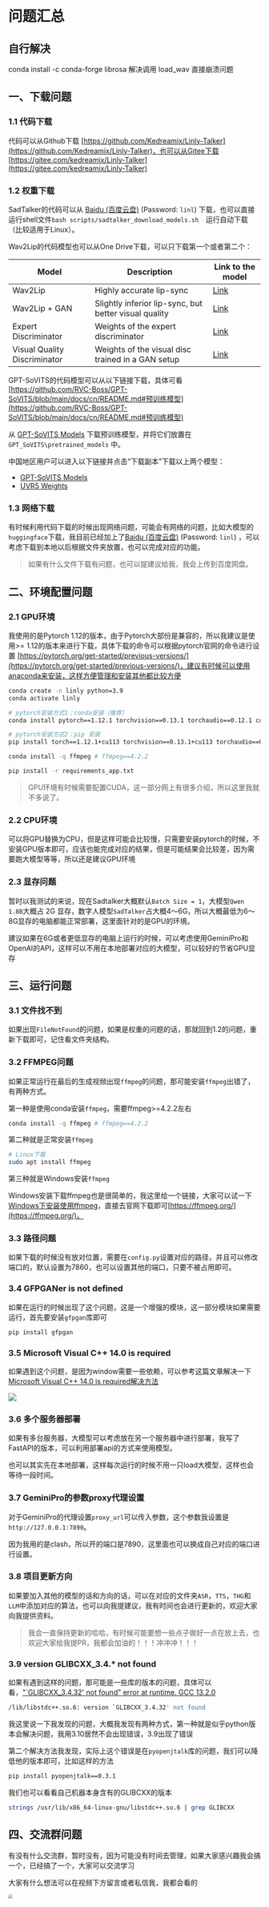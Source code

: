 # 问题汇总

## 自行解决

conda install -c conda-forge librosa 解决调用 load_wav 直接崩溃问题

## 一、下载问题

### 1.1 代码下载

代码可以从Github下载 [https://github.com/Kedreamix/Linly-Talker](https://github.com/Kedreamix/Linly-Talker)，也可以从Gitee下载 [https://gitee.com/kedreamix/Linly-Talker](https://gitee.com/kedreamix/Linly-Talker)



### 1.2 权重下载

SadTalker的代码可以从 [Baidu (百度云盘)](https://pan.baidu.com/s/1eF13O-8wyw4B3MtesctQyg?pwd=linl) (Password: `linl`) 下载，也可以直接运行shell文件`bash scripts/sadtalker_download_models.sh  `运行自动下载（比较适用于Linux）。

Wav2Lip的代码模型也可以从One Drive下载，可以只下载第一个或者第二个：

| Model                        | Description                                           | Link to the model                                            |
| ---------------------------- | ----------------------------------------------------- | ------------------------------------------------------------ |
| Wav2Lip                      | Highly accurate lip-sync                              | [Link](https://iiitaphyd-my.sharepoint.com/:u:/g/personal/radrabha_m_research_iiit_ac_in/Eb3LEzbfuKlJiR600lQWRxgBIY27JZg80f7V9jtMfbNDaQ?e=TBFBVW) |
| Wav2Lip + GAN                | Slightly inferior lip-sync, but better visual quality | [Link](https://iiitaphyd-my.sharepoint.com/:u:/g/personal/radrabha_m_research_iiit_ac_in/EdjI7bZlgApMqsVoEUUXpLsBxqXbn5z8VTmoxp55YNDcIA?e=n9ljGW) |
| Expert Discriminator         | Weights of the expert discriminator                   | [Link](https://iiitaphyd-my.sharepoint.com/:u:/g/personal/radrabha_m_research_iiit_ac_in/EQRvmiZg-HRAjvI6zqN9eTEBP74KefynCwPWVmF57l-AYA?e=ZRPHKP) |
| Visual Quality Discriminator | Weights of the visual disc trained in a GAN setup     | [Link](https://iiitaphyd-my.sharepoint.com/:u:/g/personal/radrabha_m_research_iiit_ac_in/EQVqH88dTm1HjlK11eNba5gBbn15WMS0B0EZbDBttqrqkg?e=ic0ljo) |

GPT-SoVITS的代码模型可以从以下链接下载，具体可看[https://github.com/RVC-Boss/GPT-SoVITS/blob/main/docs/cn/README.md#预训练模型](https://github.com/RVC-Boss/GPT-SoVITS/blob/main/docs/cn/README.md#预训练模型)

从 [GPT-SoVITS Models](https://huggingface.co/lj1995/GPT-SoVITS) 下载预训练模型，并将它们放置在 `GPT_SoVITS\pretrained_models` 中。

中国地区用户可以进入以下链接并点击“下载副本”下载以上两个模型：

- [GPT-SoVITS Models](https://www.icloud.com.cn/iclouddrive/056y_Xog_HXpALuVUjscIwTtg#GPT-SoVITS_Models)
- [UVR5 Weights](https://www.icloud.com.cn/iclouddrive/0bekRKDiJXboFhbfm3lM2fVbA#UVR5_Weights)



### 1.3 网络下载

有时候利用代码下载的时候出现网络问题，可能会有网络的问题，比如大模型的`huggingface`下载，我目前已经加上了[Baidu (百度云盘)](https://pan.baidu.com/s/1eF13O-8wyw4B3MtesctQyg?pwd=linl) (Password: `linl`) ，可以考虑下载到本地以后根据文件夹放置，也可以完成对应的功能。

> 如果有什么文件下载有问题，也可以提建议给我，我会上传到百度网盘。



## 二、环境配置问题

### 2.1 GPU环境

我使用的是Pytorch 1.12的版本，由于Pytorch大部份是兼容的，所以我建议是使用>=  1.12的版本来进行下载，具体下载的命令可以根据pytorch官网的命令进行设置 [https://pytorch.org/get-started/previous-versions/](https://pytorch.org/get-started/previous-versions/)，建议有时候可以使用anaconda来安装，这样方便管理和安装其他都比较方便

```bash
conda create -n linly python=3.9 
conda activate linly

# pytorch安装方式1：conda安装（推荐）
conda install pytorch==1.12.1 torchvision==0.13.1 torchaudio==0.12.1 cudatoolkit=11.3 -c pytorch

# pytorch安装方式2：pip 安装
pip install torch==1.12.1+cu113 torchvision==0.13.1+cu113 torchaudio==0.12.1 --extra-index-url https://download.pytorch.org/whl/cu113

conda install -q ffmpeg # ffmpeg==4.2.2

pip install -r requirements_app.txt
```

> GPU环境有时候需要配置CUDA，这一部分网上有很多介绍，所以这里我就不多说了。



### 2.2 CPU环境

可以将GPU替换为CPU，但是这样可能会比较慢，只需要安装pytorch的时候，不安装GPU版本即可，应该也能完成对应的结果，但是可能结果会比较差，因为需要跑大模型等等，所以还是建议GPU环境



### 2.3 显存问题

暂时以我测试的来说，现在Sadtalker大概默认`Batch Size = 1`，大模型`Qwen 1.8B`大概占 2G 显存，数字人模型`SadTalker`占大概4～6G，所以大概最低为6～8G显存的电脑都能正常部署，这里面针对的是GPU的环境。

建议如果在6G或者更低显存的电脑上运行的时候，可以考虑使用GeminiPro和OpenAI的API，这样可以不用在本地部署对应的大模型，可以较好的节省GPU显存



## 三、运行问题

### 3.1 文件找不到

如果出现`FileNotFound`的问题，如果是权重的问题的话，那就回到1.2的问题，重新下载即可，记住看文件夹结构。



### 3.2 FFMPEG问题

如果正常运行在最后的生成视频出现`ffmpeg`的问题，那可能安装`ffmpeg`出错了，有两种方式。

第一种是使用conda安装`ffmpeg`，需要ffmpeg>=4.2.2左右

```bash
conda install -q ffmpeg # ffmpeg==4.2.2
```

第二种就是正常安装`ffmpeg`

```bash
# Linux下载
sudo apt install ffmpeg
```

第三种就是Windows安装`ffmpeg`

Windows安装下载ffmpeg也是很简单的，我这里给一个链接，大家可以试一下 [Windows下安装使用ffmpeg](https://zhuanlan.zhihu.com/p/118362010)，直接去官网下载即可[https://ffmpeg.org/](https://ffmpeg.org/)。



### 3.3 路径问题

如果下载的时候没有放对位置，需要在`config.py`设置对应的路径，并且可以修改端口的，默认设置为7860，也可以设置其他的端口，只要不被占用即可。



### 3.4 GFPGANer is not defined

如果在运行的时候出现了这个问题，这是一个增强的模块，这一部分模块如果需要运行，首先要安装`gfpgan`库即可

```bash
pip install gfpgan
```



### 3.5 Microsoft Visual C++ 14.0 is required

如果遇到这个问题，是因为window需要一些依赖，可以参考这篇文章解决一下 [Microsoft Visual C++ 14.0 is required解决方法](https://zhuanlan.zhihu.com/p/126669852)

![](https://picx.zhimg.com/80/v2-d25b289827fc989f419df70f650b44e9.png)



### 3.6 多个服务器部署

如果有多台服务器，大模型可以考虑放在另一个服务器中进行部署，我写了FastAPI的版本，可以利用部署api的方式来使用模型。

也可以其实先在本地部署，这样每次运行的时候不用一只load大模型，这样也会等待一段时间。



### 3.7 GeminiPro的参数proxy代理设置

对于GeminiPro的代理设置`proxy_url`可以传入参数，这个参数我设置是`http://127.0.0.1:7890`。

因为我用的是clash，所以开的端口是7890，这里面也可以换成自己对应的端口进行设置。



### 3.8 项目更新方向

如果要加入其他的模型的话和方向的话，可以在对应的文件夹`ASR`，`TTS`，`THG`和`LLM`中添加对应的算法，也可以向我提建议，我有时间也会进行更新的，欢迎大家向我提供资料。

> 我会一直保持更新的哈哈，有时候可能要想一些点子做好一点在放上去，也欢迎大家给我提PR，我都会加油的！！！冲冲冲！！！



### 3.9 version GLIBCXX_3.4.* not found

如果有遇到这样的问题，那可能是一些库的版本的问题，具体可以看，["`GLIBCXX_3.4.32' not found" error at runtime. GCC 13.2.0](https://stackoverflow.com/questions/76974555/glibcxx-3-4-32-not-found-error-at-runtime-gcc-13-2-0)

```bash
/lib/libstdc++.so.6: version `GLIBCXX_3.4.32' not found
```

我这里说一下我发现的问题，大概我发现有两种方式，第一种就是似乎python版本会解决问题，我用3.10居然不会出现错误，3.9出现了错误

第二个解决方法我发现，实际上这个错误是在`pyopenjtalk`库的问题，我们可以降低他的版本即可，比如这样的方法

```bash
pip install pyopenjtalk==0.3.1
```

我们也可以看看自己机器本身含有的GLIBCXX的版本

```bash
strings /usr/lib/x86_64-linux-gnu/libstdc++.so.6 | grep GLIBCXX
```



## 四、交流群问题

有没有什么交流群，暂时没有，因为可能没有时间去管理，如果大家感兴趣我会搞一个，已经搞了一个，大家可以交流学习

大家有什么想法可以在视频下方留言或者私信我，我都会看的

<img src="docs/QR.jpg#pic_center" style="zoom:50%;" />